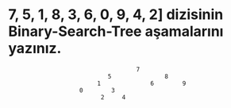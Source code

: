 # 7, 5, 1, 8, 3, 6, 0, 9, 4, 2] dizisinin Binary-Search-Tree aşamalarını yazınız.

                                        7
                                5               8    
                             1              6        9  
                        0        3    
                              2     4                                            
                                         